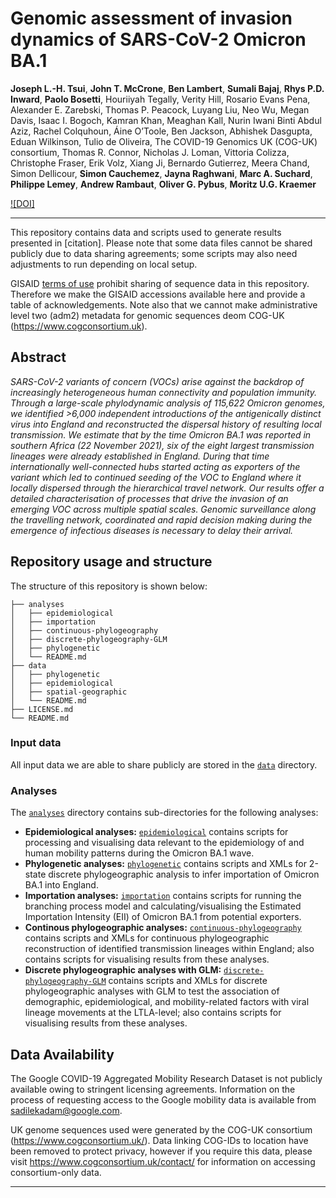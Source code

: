 # Genomic assessment of invasion dynamics of SARS-CoV-2 Omicron BA.1

​​**Joseph L.-H. Tsui**, **John T. McCrone**, **Ben Lambert**, **Sumali Bajaj**, **Rhys P.D. Inward**, **Paolo Bosetti**, Houriiyah Tegally, Verity Hill, Rosario Evans Pena, Alexander E. Zarebski, Thomas P. Peacock, Luyang Liu, Neo Wu, Megan Davis, Isaac I. Bogoch, Kamran Khan, Meaghan Kall, Nurin Iwani Binti Abdul Aziz, Rachel Colquhoun, Áine O’Toole, Ben Jackson, Abhishek Dasgupta, Eduan Wilkinson, Tulio de Oliveira, The COVID-19 Genomics UK (COG-UK) consortium, Thomas R. Connor, Nicholas J. Loman, Vittoria Colizza, Christophe Fraser, Erik Volz, Xiang Ji, Bernardo Gutierrez, Meera Chand, Simon Dellicour, **Simon Cauchemez**, **Jayna Raghwani**, **Marc A. Suchard**, **Philippe Lemey**, **Andrew Rambaut**, **Oliver G. Pybus**, **Moritz U.G. Kraemer**

[![DOI]](<insert>)

---

This repository contains data and scripts used to generate results
presented in [citation]. Please note that some data files cannot be shared publicly due to data sharing agreements; some scripts may also need adjustments to run depending on local setup.

GISAID [terms of use](https://www.gisaid.org/registration/terms-of-use/) prohibit sharing of sequence data in this repository. Therefore we make the GISAID accessions available here and provide a table of acknowledgements. Note also that we cannot make administrative level two (adm2) metadata for genomic sequences deom COG-UK (https://www.cogconsortium.uk).

## Abstract

_SARS-CoV-2 variants of concern (VOCs) arise against the backdrop of increasingly heterogeneous human connectivity and population immunity. Through a large-scale phylodynamic analysis of 115,622 Omicron genomes, we identified >6,000 independent introductions of the antigenically distinct virus into England and reconstructed the dispersal history of resulting local transmission. We estimate that by the time Omicron BA.1 was reported in southern Africa (22 November 2021), six of the eight largest transmission lineages were already established in England. During that time internationally well-connected hubs started acting as exporters of the variant which led to continued seeding of the VOC to England where it locally dispersed through the hierarchical travel network. Our results offer a detailed characterisation of processes that drive the invasion of an emerging VOC across multiple spatial scales. Genomic surveillance along the travelling network, coordinated and rapid decision making during the emergence of infectious diseases is necessary to delay their arrival._

## Repository usage and structure

The structure of this repository is shown below:

```
├── analyses
│   ├── epidemiological
│   ├── importation
│   ├── continuous-phylogeography
│   ├── discrete-phylogeography-GLM
│   ├── phylogenetic
│   └── README.md
├── data
│   ├── phylogenetic
│   ├── epidemiological
│   ├── spatial-geographic
│   └── README.md
├── LICENSE.md
└── README.md
```

### Input data

All input data we are able to share publicly are stored in the [`data`](data/) directory.

### Analyses

The [`analyses`](analyses/) directory contains sub-directories for the following analyses:

- **Epidemiological analyses:** [`epidemiological`](analyses/epidemiological/) contains scripts for processing and visualising data relevant to the epidemiology of and human mobility patterns during the Omicron BA.1 wave.
- **Phylogenetic analyses:** [`phylogenetic`](analyses/phylogenetic/) contains scripts and XMLs for 2-state discrete phylogeographic analysis to infer importation of Omicron BA.1 into England.
- **Importation analyses:** [`importation`](analyses/importation/) contains scripts for running the branching process model and calculating/visualising the Estimated Importation Intensity (EII) of Omicron BA.1 from potential exporters.
- **Continous phylogeographic analyses:** [`continuous-phylogeography`](analyses/continuous-phylogeography/) contains scripts and XMLs for continuous phylogeographic reconstruction of identified transmission lineages within England; also contains scripts for visualising results from these analyses.
- **Discrete phylogeographic analyses with GLM:** [`discrete-phylogeography-GLM`](analyses/discrete-phylogeography-GLM/) contains scripts and XMLs for discrete phylogeographic analyses with GLM to test the association of demographic, epidemiological, and mobility-related factors with viral lineage movements at the LTLA-level; also contains scripts for visualising results from these analyses.

## Data Availability

The Google COVID-19 Aggregated Mobility Research Dataset is not publicly available owing to stringent licensing agreements. Information on the process of requesting access to the Google mobility data is available from sadilekadam@google.com.

UK genome sequences used were generated by the COG-UK consortium (https://www.cogconsortium.uk/). Data linking COG-IDs to location have been removed to protect privacy, however if you require this data, please visit https://www.cogconsortium.uk/contact/ for information on accessing consortium-only data.

---